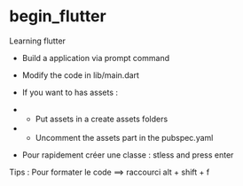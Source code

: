 # begin_flutter
Learning flutter

- Build a application via prompt command
- Modify the code in lib/main.dart
- If you want to has assets :
-   - Put assets in a create assets folders
-   - Uncomment the assets part in the pubspec.yaml

- Pour rapidement créer une classe : stless and press enter

Tips : Pour formater le code ==> raccourci alt + shift + f
